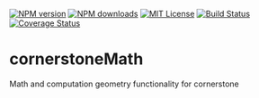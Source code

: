 [![NPM version][npm-version-image]][npm-url] [![NPM downloads][npm-downloads-image]][npm-url] [![MIT License][license-image]][license-url] [![Build Status][travis-image]][travis-url]
[![Coverage Status][coverage-image]][coverage-url]

cornerstoneMath
===============

Math and computation geometry functionality for cornerstone

[license-image]: http://img.shields.io/badge/license-MIT-blue.svg?style=flat
[license-url]: LICENSE

[npm-url]: https://npmjs.org/package/cornerstone-math
[npm-version-image]: http://img.shields.io/npm/v/cornerstone-math.svg?style=flat
[npm-downloads-image]: http://img.shields.io/npm/dm/cornerstone-math.svg?style=flat

[travis-url]: http://travis-ci.org/cornerstonejs/cornerstoneMath
[travis-image]: https://travis-ci.org/cornerstonejs/cornerstoneMath.svg?branch=master

[coverage-url]: https://coveralls.io/github/cornerstonejs/cornerstoneMath?branch=master
[coverage-image]: https://coveralls.io/repos/github/cornerstonejs/cornerstoneMath/badge.svg?branch=master